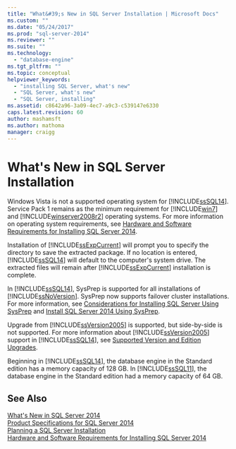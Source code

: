 ```yaml
---
title: "What&#39;s New in SQL Server Installation | Microsoft Docs"
ms.custom: ""
ms.date: "05/24/2017"
ms.prod: "sql-server-2014"
ms.reviewer: ""
ms.suite: ""
ms.technology: 
  - "database-engine"
ms.tgt_pltfrm: ""
ms.topic: conceptual
helpviewer_keywords: 
  - "installing SQL Server, what's new"
  - "SQL Server, what's new"
  - "SQL Server, installing"
ms.assetid: c8642a96-3a09-4ec7-a9c3-c539147e6330
caps.latest.revision: 60
author: mashamsft
ms.author: mathoma
manager: craigg
---
```

# What&#39;s New in SQL Server Installation
  Windows Vista is not a supported operating system for [!INCLUDE[ssSQL14](../../includes/sssql14-md.md)]. Service Pack 1 remains as the minimum requirement for [!INCLUDE[win7](../../includes/win7-md.md)] and [!INCLUDE[winserver2008r2](../../includes/winserver2008r2-md.md)] operating systems. For more information on operating system requirements, see [Hardware and Software Requirements for Installing SQL Server 2014](hardware-and-software-requirements-for-installing-sql-server.md).  
  
 Installation of [!INCLUDE[ssExpCurrent](../../includes/ssexpcurrent-md.md)] will prompt you to specify the directory to save the extracted package. If no location is entered, [!INCLUDE[ssSQL14](../../includes/sssql14-md.md)] will default to the computer's system drive. The extracted files will remain after [!INCLUDE[ssExpCurrent](../../includes/ssexpcurrent-md.md)] installation is complete.  
  
 In [!INCLUDE[ssSQL14](../../includes/sssql14-md.md)], SysPrep is supported for all installations of [!INCLUDE[ssNoVersion](../../includes/ssnoversion-md.md)]. SysPrep now supports failover cluster installations. For more information, see [Considerations for Installing SQL Server Using SysPrep](../../database-engine/install-windows/considerations-for-installing-sql-server-using-sysprep.md) and [Install SQL Server 2014 Using SysPrep](../../database-engine/install-windows/install-sql-server-using-sysprep.md).  
  
 Upgrade from [!INCLUDE[ssVersion2005](../../includes/ssversion2005-md.md)] is supported, but side-by-side is not supported. For more information about [!INCLUDE[ssVersion2005](../../includes/ssversion2005-md.md)] support in [!INCLUDE[ssSQL14](../../includes/sssql14-md.md)], see [Supported Version and Edition Upgrades](../../database-engine/install-windows/supported-version-and-edition-upgrades.md).  
  
 Beginning in [!INCLUDE[ssSQL14](../../includes/sssql14-md.md)], the database engine in the Standard edition has a memory capacity of 128 GB. In [!INCLUDE[ssSQL11](../../includes/sssql11-md.md)], the database engine in the Standard edition had a memory capacity of 64 GB.  
  
## See Also  
 [What's New in SQL Server 2014](../what-s-new-in-sql-server-2016.md)   
 [Product Specifications for SQL Server 2014](../../../2014/getting-started/sql-server-2014-product-specifications.md)   
 [Planning a SQL Server Installation](../../../2014/sql-server/install/planning-a-sql-server-installation.md)   
 [Hardware and Software Requirements for Installing SQL Server 2014](hardware-and-software-requirements-for-installing-sql-server.md)  
  
  

